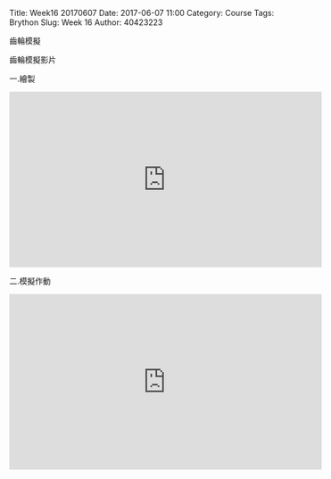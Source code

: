 Title: Week16 20170607
Date: 2017-06-07 11:00
Category: Course
Tags: Brython
Slug: Week 16
Author: 40423223

齒輪模擬

<!-- PELICAN_END_SUMMARY -->


 齒輪模擬影片
 
 一.繪製
 
 <iframe width="560" height="315" src="https://www.youtube.com/embed/jTVQVHgH2VQ" frameborder="0" allowfullscreen></iframe>
 
 二.模擬作動
 
 <iframe width="560" height="315" src="https://www.youtube.com/embed/CPTpESMTDQQ" frameborder="0" allowfullscreen></iframe>
 
 